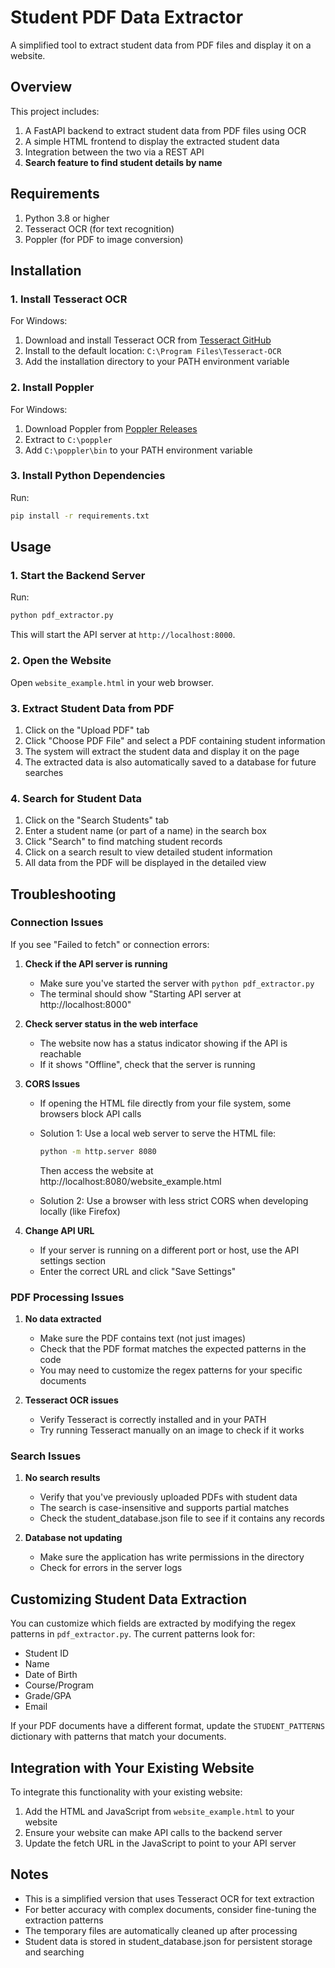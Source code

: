 # Student PDF Data Extractor

A simplified tool to extract student data from PDF files and display it on a website.

## Overview

This project includes:
1. A FastAPI backend to extract student data from PDF files using OCR
2. A simple HTML frontend to display the extracted student data
3. Integration between the two via a REST API
4. **Search feature to find student details by name**

## Requirements

1. Python 3.8 or higher
2. Tesseract OCR (for text recognition)
3. Poppler (for PDF to image conversion)

## Installation

### 1. Install Tesseract OCR

For Windows:
1. Download and install Tesseract OCR from [Tesseract GitHub](https://github.com/UB-Mannheim/tesseract/wiki)
2. Install to the default location: `C:\Program Files\Tesseract-OCR`
3. Add the installation directory to your PATH environment variable

### 2. Install Poppler

For Windows:
1. Download Poppler from [Poppler Releases](http://blog.alivate.com.au/poppler-windows/)
2. Extract to `C:\poppler`
3. Add `C:\poppler\bin` to your PATH environment variable

### 3. Install Python Dependencies

Run:
```bash
pip install -r requirements.txt
```

## Usage

### 1. Start the Backend Server

Run:
```bash
python pdf_extractor.py
```

This will start the API server at `http://localhost:8000`.

### 2. Open the Website

Open `website_example.html` in your web browser.

### 3. Extract Student Data from PDF

1. Click on the "Upload PDF" tab
2. Click "Choose PDF File" and select a PDF containing student information
3. The system will extract the student data and display it on the page
4. The extracted data is also automatically saved to a database for future searches

### 4. Search for Student Data

1. Click on the "Search Students" tab
2. Enter a student name (or part of a name) in the search box
3. Click "Search" to find matching student records
4. Click on a search result to view detailed student information
5. All data from the PDF will be displayed in the detailed view

## Troubleshooting

### Connection Issues

If you see "Failed to fetch" or connection errors:

1. **Check if the API server is running**
   - Make sure you've started the server with `python pdf_extractor.py`
   - The terminal should show "Starting API server at http://localhost:8000"

2. **Check server status in the web interface**
   - The website now has a status indicator showing if the API is reachable
   - If it shows "Offline", check that the server is running

3. **CORS Issues**
   - If opening the HTML file directly from your file system, some browsers block API calls
   - Solution 1: Use a local web server to serve the HTML file:
     ```bash
     python -m http.server 8080
     ```
     Then access the website at http://localhost:8080/website_example.html
     
   - Solution 2: Use a browser with less strict CORS when developing locally (like Firefox)

4. **Change API URL**
   - If your server is running on a different port or host, use the API settings section
   - Enter the correct URL and click "Save Settings"

### PDF Processing Issues

1. **No data extracted**
   - Make sure the PDF contains text (not just images)
   - Check that the PDF format matches the expected patterns in the code
   - You may need to customize the regex patterns for your specific documents

2. **Tesseract OCR issues**
   - Verify Tesseract is correctly installed and in your PATH
   - Try running Tesseract manually on an image to check if it works

### Search Issues

1. **No search results**
   - Verify that you've previously uploaded PDFs with student data
   - The search is case-insensitive and supports partial matches
   - Check the student_database.json file to see if it contains any records

2. **Database not updating**
   - Make sure the application has write permissions in the directory
   - Check for errors in the server logs

## Customizing Student Data Extraction

You can customize which fields are extracted by modifying the regex patterns in `pdf_extractor.py`. The current patterns look for:

- Student ID
- Name
- Date of Birth
- Course/Program
- Grade/GPA
- Email

If your PDF documents have a different format, update the `STUDENT_PATTERNS` dictionary with patterns that match your documents.

## Integration with Your Existing Website

To integrate this functionality with your existing website:

1. Add the HTML and JavaScript from `website_example.html` to your website
2. Ensure your website can make API calls to the backend server
3. Update the fetch URL in the JavaScript to point to your API server

## Notes

- This is a simplified version that uses Tesseract OCR for text extraction
- For better accuracy with complex documents, consider fine-tuning the extraction patterns
- The temporary files are automatically cleaned up after processing
- Student data is stored in student_database.json for persistent storage and searching
